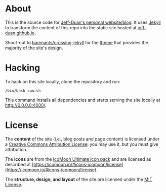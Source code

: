 # About

This is the source code for [Jeff-Duan's personal website/blog](https://jeff-duan.github.io/ "https://jeff-duan.github.io/"). It uses [Jekyll](https://jekyllcn.com/) to transform the content of this repo into the static site hosted at [jeff-duan.github.io](https://jeff-duan.github.io/ "https://jeff-duan.github.io/").

Shout-out to [barepants/crossing-jekyll](https://github.com/barepants/crossing-jekyll) for the [theme](https://github.com/jekyll/jekyll/wiki/Themes) that provides the majority of the site's design.

# Hacking

To hack on this site locally, clone the repository and run:

    /bin/bash run.sh

This command installs all dependencies and starts serving the site locally at http://0.0.0.0:4000/.

# License

The **content** of the site (i.e., blog posts and page content) is licensed under a [Creative Commons Attribution License](https://creativecommons.org/licenses/by/4.0/): you may use it, but you must give attribution.

The **icons** are from the [IcoMoon Ultimate icon pack](https://icomoon.io/#preview-ultimate) and are licensed as described at [https://icomoon.io/#icons-icomoon/license](https://icomoon.io/#icons-icomoon/license).

The **structure, design, and layout** of the site are licensed under the [MIT License](http://opensource.org/licenses/MIT).
